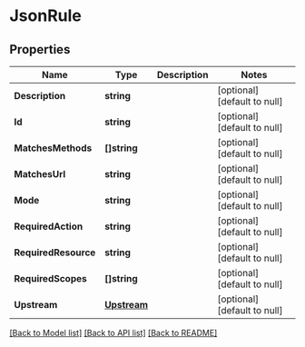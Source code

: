 # JsonRule

## Properties
Name | Type | Description | Notes
------------ | ------------- | ------------- | -------------
**Description** | **string** |  | [optional] [default to null]
**Id** | **string** |  | [optional] [default to null]
**MatchesMethods** | **[]string** |  | [optional] [default to null]
**MatchesUrl** | **string** |  | [optional] [default to null]
**Mode** | **string** |  | [optional] [default to null]
**RequiredAction** | **string** |  | [optional] [default to null]
**RequiredResource** | **string** |  | [optional] [default to null]
**RequiredScopes** | **[]string** |  | [optional] [default to null]
**Upstream** | [**Upstream**](Upstream.md) |  | [optional] [default to null]

[[Back to Model list]](../README.md#documentation-for-models) [[Back to API list]](../README.md#documentation-for-api-endpoints) [[Back to README]](../README.md)



